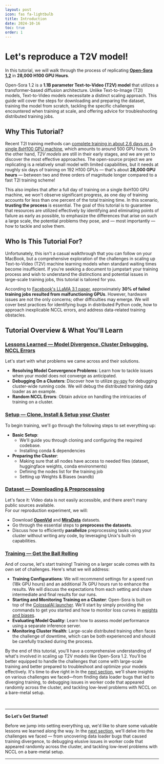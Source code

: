 ```yaml
---
layout: post
icon: fas fa-lightbulb
title: Introduction
date: 2024-10-16
toc: true
order: 1
---
```


# Let's reproduce a **T2V** model!
In this tutorial, we will walk through the process of replicating [**Open-Sora 1.2**](https://github.com/hpcaitech/Open-Sora) in **28,000 H100 GPU Hours**.  

Open-Sora 1.2 is a **1.1B parameter Text-to-Video (T2V) model** that utilizes a transformer-based diffusion architecture. Unlike Text-to-Image (T2I) models, Text-to-Video models necessitate a distinct scaling approach. This guide will cover the steps for downloading and preparing the dataset, training the model from scratch, tackling the specific challenges encountered when training at scale, and offering advice for troubleshooting distributed training jobs.



## Why This Tutorial?
Recent T2I training methods can [complete training in about 2.6 days on a single 8xH100 GPU machine](https://arxiv.org/abs/2407.15811), which amounts to around 500 GPU hours. On the other hand, *T2V models* are still in their early stages, and we are yet to discover the most effective approaches. The open-source project we are replicating is a relatively small model with limited capabilities, but it needs at roughly six days of training on 192 H100 GPUs — that's about **28,000 GPU hours** — between two and three orders of magnitude longer compared to a fast T2I training scheme!

This also implies that after a full day of training on a single 8xH100 GPU machine, we won't observe significant progress, as one day of training accounts for less than one percent of the total training time. In this scenario, **trusting the process** is essential. The goal of this tutorial is to guarantee that resources are utilized effectively by identifying and eliminating points of failure as early as possible, to emphasize the differences that arise on such a large scale, the potential problems they pose, and — most importantly — how to tackle and solve them.



## Who Is This Tutorial For?
Unfortunately, this isn't a casual walkthrough that you can follow on your MacBook, but a comprehensive exploration of the challenges in scaling up Text-to-Video (T2V) machine learning models when standard waiting times become insufficient. If you're seeking a document to jumpstart your training process and wish to understand the distinctions and potential issues in large-scale training jobs, this tutorial is tailored for you.

According to [Facebook's LLaMA 3.1 paper](https://arxiv.org/abs/2407.21783), approximately **30% of failed training jobs resulted from malfunctioning GPUs**. However, hardware issues are not the only concerns; other difficulties may emerge. We will cover best practices for identifying bugs in distributed Python code, how to approach inexplicable NCCL errors, and address data-related training obstacles.



## Tutorial Overview & What You'll Learn

### [**Lessons Learned** — Model Divergence, Cluster Debugging, NCCL Errors](../lessons)
Let's start with what problems we came across and their solutions.
- **Resolving Model Convergence Problems**: Learn how to tackle issues when your model does not converge as anticipated.
- **Debugging On a Clusters**: Discover how to utilize [py-spy](https://github.com/benfred/py-spy) for debugging cluster-wide running code. We will debug the distributed training data loader as an example.
- **Random NCCL Errors**: Obtain advice on handling the intricacies of training on a cluster.


### [**Setup** — Clone, Install & Setup your Cluster](../setup)
To begin training, we'll go through the following steps to set everything up:
- **Basic Setup**:
    - We'll guide you through cloning and configuring the required codebase.
    - Installing conda & dependencies
- **Preparing the Cluster**:
    - Making sure that all nodes have access to needed files (dataset, huggingface weights, conda environments)
    - Defining the nodes list for the training job
    - Setting up Weights & Biases (wandb)


### [**Dataset** — Downloading & Preprocessing](../dataset)
Let's face it: Video data is not easily accessible, and there aren't many public sources available.  
For our reproduction experiment, we will:
- Download [**OpenVid**](https://github.com/NJU-PCALab/OpenVid-1M) and [**MiraData**](https://github.com/mira-space/MiraData) datasets.
- Go through the essential steps to **preprocess the datasets**.
- Discuss how to efficiently **parallelize** preprocessing tasks using your cluster without writing any code, by leveraging Unix's built-in capabilities.


### [**Training** — Get the Ball Rolling](../training)
And of course, let's start training! Training on a larger scale comes with its own set of challenges. Here's what we will address:
- **Training Configurations**: We will recommend settings for a speed run (18k GPU hours) and an additional 7k GPU hours run to enhance the results. We will discuss the expectations from each setting and share intermediate and final results for our runs.
- **Starting and Monitoring Training on a Cluster**: Open-Sora is built on top of the [ColossalAI launcher](https://colossalai.org/). We'll start by simply providing the commands to get you started and how to monitor loss curves in [weights and biases](https://wandb.com).
- **Evaluating Model Quality**: Learn how to assess model performance using a separate inference server.
- **Monitoring Cluster Health**: Large-scale distributed training often faces the challenge of downtime, which can be both experienced and should be carefully tracked during the process.


By the end of this tutorial, you'll have a comprehensive understanding of what's involved in scaling up T2V models like Open-Sora 1.2. You'll be better equipped to handle the challenges that come with large-scale training and better prepared to troubleshoot and optimize your models effectively.
It's time to dive right in In the [next section](../lessons), we'll share insights on various challenges we faced—from finding data loader bugs that led to diverging training, to debugging issues in worker code that appeared randomly across the cluster, and tackling low-level problems with NCCL on a bare-metal setup.


<br/>

---

**So Let's Get Started!**

Before we jump into setting everything up, we'd like to share some valuable lessons we learned along the way. In the [next section](../lessons), we'll delve into the challenges we faced — from uncovering data loader bugs that caused training divergence, to debugging elusive issues in worker code that appeared randomly across the cluster, and tackling low-level problems with NCCL on a bare-metal setup.

---